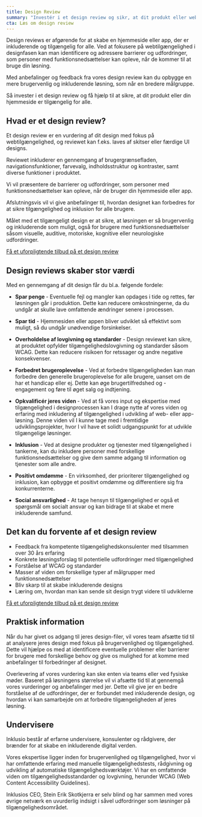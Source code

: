 ```yaml
---
title: Design Review
summary: "Investér i et design review og sikr, at dit produkt eller website er tilgængeligt for alle. Design reviewet er en gennemgang af interface mock-ups eller designsystemer med det mål at forebygge tilgængelighedsproblemer før udviklingerne begynder at skrive koden."
cta: Læs om design review
---
```


<p>Design reviews er afgørende for at skabe en hjemmeside eller app, der er inkluderende og tilgængelig for alle. Ved at fokusere på webtilgængelighed i designfasen kan man identificere og adressere barrierer og udfordringer, som personer med funktionsnedsættelser kan opleve, når de kommer til at bruge din løsning.</p>
<p>Med anbefalinger og feedback fra vores design review kan du opbygge en mere brugervenlig og inkluderende løsning, som når en bredere målgruppe. </p>
<p>Så invester i et design review og få hjælp til at sikre, at dit produkt eller din hjemmeside er tilgængelig for alle.</p>

## Hvad er et design review? 

<p>Et design review er en vurdering af dit design med fokus på webtilgængelighed, og reviewet kan f.eks. laves af skitser eller færdige UI designs. </p>
<p>Reviewet inkluderer en gennemgang af brugergrænsefladen, navigationsfunktioner, farvevalg, indholdsstruktur og kontraster, samt diverse funktioner i produktet. </p>
<p>Vi vil præsentere de barrierer og udfordringer, som personer med funktionsnedsættelser kan opleve, når de bruger din hjemmeside eller app.</p>
<p>Afslutningsvis vil vi give anbefalinger til, hvordan designet kan forbedres for at sikre tilgængelighed og inklusion for alle brugere. </p>
<p>Målet med et tilgængeligt design er at sikre, at løsningen er så brugervenlig og inkluderende som muligt, også for brugere med funktionsnedsættelser såsom visuelle, auditive, motoriske, kognitive eller neurologiske udfordringer.</p>

<a href="#CTA" class="btn btn-primary">Få et uforpligtende tilbud på et design review</a>

## Design reviews skaber stor værdi
Med en gennemgang af dit design får du bl.a. følgende fordele: 

* <b>Spar penge </b> - Eventuelle fejl og mangler kan opdages i tide og rettes, før løsningen går i produktion.  Dette kan reducere omkostningerne, da du undgår at skulle lave omfattende ændringer senere i processen.

* <b>Spar tid</b> - Hjemmesiden eller appen bliver udviklet så effektivt som muligt, så du undgår unødvendige forsinkelser.

* <b>Overholdelse af lovgivning og standarder</b> - Design reviewet kan sikre, at produktet opfylder tilgængelighedslovgivning og standarder såsom WCAG. Dette kan reducere risikoen for retssager og andre negative konsekvenser.

* <b>Forbedret brugeroplevelse</b> - Ved at forbedre tilgængeligheden kan man forbedre den generelle brugeroplevelse for alle brugere, uanset om de har et handicap eller ej. Dette kan øge brugertilfredshed og -engagement og føre til øget salg og indtjening.

* <b>Opkvalificér jeres viden </b> - Ved at få vores input og ekspertise med tilgængelighed i designprocessen kan I drage nytte af vores viden og erfaring med inkludering af tilgængelighed i udvikling af web- eller app-løsning. Denne viden vil I kunne tage med i fremtidige udviklingsprojekter, hvor I vil have et solidt udgangspunkt for at udvikle tilgængelige løsninger.

* <b>Inklusion</b> - Ved at designe produkter og tjenester med tilgængelighed i tankerne, kan du inkludere personer med forskellige funktionsnedsættelser og give dem samme adgang til information og tjenester som alle andre.

* <b>Positivt omdømme</b> - En virksomhed, der prioriterer tilgængelighed og inklusion, kan opbygge et positivt omdømme og differentiere sig fra konkurrenterne.

* <b>Social ansvarlighed</b> - At tage hensyn til tilgængelighed er også et spørgsmål om socialt ansvar og kan bidrage til at skabe et mere inkluderende samfund.

## Det kan du forvente af et design review
*	Feedback fra kompetente tilgængelighedskonsulenter med tilsammen over 30 års erfaring 
*	Konkrete løsningsforslag til potentielle udfordringer med tilgængelighed 
*	Forståelse af WCAG og standarder 
*	Masser af viden om forskellige typer af målgrupper med funktionsnedsættelser
*	Bliv skarp til at skabe inkluderende designs
*	Læring om, hvordan man kan sende sit design trygt videre til udviklerne 

<a href="#CTA" class="btn btn-primary">Få et uforpligtende tilbud på et design review</a>

## Praktisk information
<p>Når du har givet os adgang til jeres design-filer, vil vores team afsætte tid til at analysere jeres design med fokus på brugervenlighed og tilgængelighed. Dette vil hjælpe os med at identificere eventuelle problemer eller barrierer for brugere med forskellige behov og give os mulighed for at komme med anbefalinger til forbedringer af designet.</p>
<p>Overlevering af vores vurdering kan ske enten via teams eller ved fysiske møder. Baseret på løsningens størrelse vil vi afsætte tid til at gennemgå vores vurderinger og anbefalinger med jer. Dette vil give jer en bedre forståelse af de udfordringer, der er forbundet med inkluderende design, og hvordan vi kan samarbejde om at forbedre tilgængeligheden af jeres løsning.</p>

## Undervisere
<p>Inklusio består af erfarne undervisere, konsulenter og rådgivere, der brænder for at skabe en inkluderende digital verden.</p> 

<p>Vores ekspertise ligger inden for brugervenlighed og tilgængelighed, hvor vi har omfattende erfaring med manuelle tilgængelighedstests, rådgivning og udvikling af automatiske tilgængelighedsværktøjer. Vi har en omfattende viden om tilgængelighedsstandarder og lovgivning, herunder WCAG (Web Content Accessibility Guidelines). </p> 

<p>Inklusios CEO, Stein Erik Skotkjerra er selv blind og har sammen med vores øvrige netværk en uvurderlig indsigt i såvel udfordringer som løsninger på tilgængelighedsområdet.</p>
